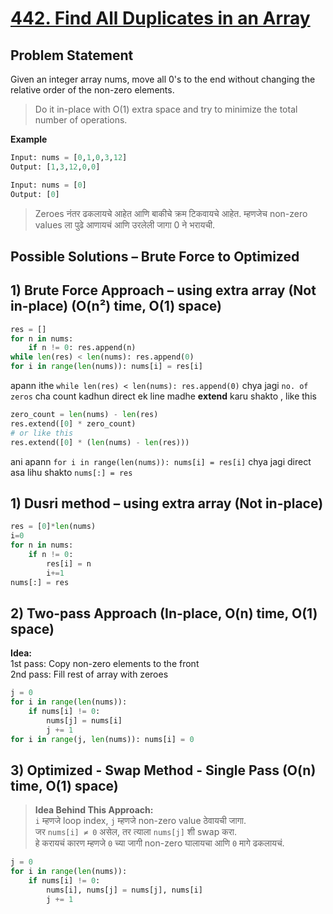 # [442. Find All Duplicates in an Array](https://leetcode.com/problems/find-all-duplicates-in-an-array/description/)

## Problem Statement
Given an integer array nums, move all 0's to the end without changing the relative order of the non-zero elements.  
> Do it in-place with O(1) extra space and try to minimize the total number of operations.  

**Example**
```python
Input: nums = [0,1,0,3,12]
Output: [1,3,12,0,0]
```
```python
Input: nums = [0]
Output: [0]
```
> Zeroes नंतर ढकलायचे आहेत आणि बाकीचे क्रम टिकवायचे आहेत. म्हणजेच non-zero values ला पुढे आणायचं आणि उरलेली जागा 0 ने भरायची.

## Possible Solutions – Brute Force to Optimized
## 1) Brute Force Approach – using extra array (Not in-place) (O(n²) time, O(1) space)
```python
res = []
for n in nums:
    if n != 0: res.append(n)
while len(res) < len(nums): res.append(0)
for i in range(len(nums)): nums[i] = res[i]
```
apann ithe `while len(res) < len(nums): res.append(0)` chya jagi `no. of zeros` cha count kadhun direct ek line madhe **extend** karu shakto , like this 
```python
zero_count = len(nums) - len(res)
res.extend([0] * zero_count)
# or like this
res.extend([0] * (len(nums) - len(res)))
```
ani apann `for i in range(len(nums)): nums[i] = res[i]` chya jagi direct asa lihu shakto `nums[:] = res`   

## 1) Dusri method – using extra array (Not in-place) 
```python
res = [0]*len(nums)
i=0
for n in nums:
    if n != 0: 
        res[i] = n
        i+=1
nums[:] = res
```
## 2) Two-pass Approach (In-place, O(n) time, O(1) space)
**Idea:**  
1st pass: Copy non-zero elements to the front  
2nd pass: Fill rest of array with zeroes  
```python
j = 0
for i in range(len(nums)):
    if nums[i] != 0:
        nums[j] = nums[i]
        j += 1
for i in range(j, len(nums)): nums[i] = 0
```
## 3) Optimized - Swap Method - Single Pass (O(n) time, O(1) space)
> **Idea Behind This Approach:**    
> `i` म्हणजे loop index, `j` म्हणजे non-zero value ठेवायची जागा.  
> जर `nums[i] ≠ 0` असेल, तर त्याला `nums[j]` शी swap करा.  
> हे करायचं कारण म्हणजे `0` च्या जागी non-zero घालायचा आणि `0` मागे ढकलायचं.  

```python
j = 0
for i in range(len(nums)):
    if nums[i] != 0:
        nums[i], nums[j] = nums[j], nums[i]
        j += 1
```

